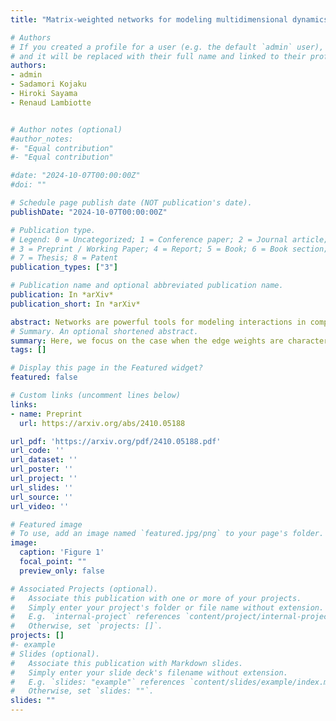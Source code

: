 ```yaml
---
title: "Matrix-weighted networks for modeling multidimensional dynamics"

# Authors
# If you created a profile for a user (e.g. the default `admin` user), write the username (folder name) here 
# and it will be replaced with their full name and linked to their profile.
authors:
- admin
- Sadamori Kojaku
- Hiroki Sayama
- Renaud Lambiotte


# Author notes (optional)
#author_notes:
#- "Equal contribution"
#- "Equal contribution"

#date: "2024-10-07T00:00:00Z"
#doi: ""

# Schedule page publish date (NOT publication's date).
publishDate: "2024-10-07T00:00:00Z"

# Publication type.
# Legend: 0 = Uncategorized; 1 = Conference paper; 2 = Journal article;
# 3 = Preprint / Working Paper; 4 = Report; 5 = Book; 6 = Book section;
# 7 = Thesis; 8 = Patent
publication_types: ["3"]

# Publication name and optional abbreviated publication name.
publication: In *arXiv*
publication_short: In *arXiv*

abstract: Networks are powerful tools for modeling interactions in complex systems. While traditional networks use scalar edge weights, many real-world systems involve multidimensional interactions. For example, in social networks, individuals often have multiple interconnected opinions that can affect different opinions of other individuals, which can be better characterized by matrices. We propose a novel, general framework for modeling such multidimensional interacting dynamics -- matrix-weighted networks (MWNs). We present the mathematical foundations of MWNs and examine consensus dynamics and random walks within this context. Our results reveal that the coherence of MWNs gives rise to non-trivial steady states that generalize the notions of communities and structural balance in traditional networks.
# Summary. An optional shortened abstract.
summary: Here, we focus on the case when the edge weights are characterised by matrices, and investigate both structural and dynamical properties of the matrix-weighted networks (MWNs). Building on concepts from signed and complex-weighted graphs, we introduce the notion of coherence in MWNs, and illustrate the spectral properties and dynamical implications in consensus dynamics and random walks. The results are verified on synthetic networks with matrix weights.
tags: []

# Display this page in the Featured widget?
featured: false

# Custom links (uncomment lines below)
links:
- name: Preprint
  url: https://arxiv.org/abs/2410.05188

url_pdf: 'https://arxiv.org/pdf/2410.05188.pdf'
url_code: ''
url_dataset: ''
url_poster: ''
url_project: ''
url_slides: ''
url_source: ''
url_video: ''

# Featured image
# To use, add an image named `featured.jpg/png` to your page's folder. 
image:
  caption: 'Figure 1'
  focal_point: ""
  preview_only: false

# Associated Projects (optional).
#   Associate this publication with one or more of your projects.
#   Simply enter your project's folder or file name without extension.
#   E.g. `internal-project` references `content/project/internal-project/index.md`.
#   Otherwise, set `projects: []`.
projects: []
#- example
# Slides (optional).
#   Associate this publication with Markdown slides.
#   Simply enter your slide deck's filename without extension.
#   E.g. `slides: "example"` references `content/slides/example/index.md`.
#   Otherwise, set `slides: ""`.
slides: ""
---
```

